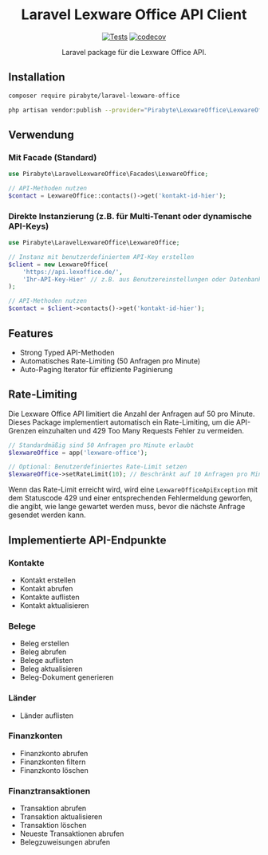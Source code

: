 <p align="center">
  <h1 align="center">Laravel Lexware Office API Client</h1>
</p>

<p align="center">
  <a href="https://github.com/pirabyte/laravel-lexware-office/actions/workflows/tests.yml"><img src="https://github.com/pirabyte/laravel-lexware-office/actions/workflows/tests.yml/badge.svg" alt="Tests"></a>
  <a href="https://codecov.io/github/pirabyte/laravel-lexware-office"><img src="https://codecov.io/github/pirabyte/laravel-lexware-office/branch/main/graph/badge.svg?token=KIpGNZLpn6" alt="codecov"></a>
</p>

<p align="center">Laravel package für die Lexware Office API.</p>

## Installation

```bash
composer require pirabyte/laravel-lexware-office
```

```bash
php artisan vendor:publish --provider="Pirabyte\LexwareOffice\LexwareOfficeServiceProvider" --tag="config"
```

## Verwendung

### Mit Facade (Standard)

```php
use Pirabyte\LaravelLexwareOffice\Facades\LexwareOffice;

// API-Methoden nutzen
$contact = LexwareOffice::contacts()->get('kontakt-id-hier');
```

### Direkte Instanzierung (z.B. für Multi-Tenant oder dynamische API-Keys)

```php
use Pirabyte\LaravelLexwareOffice\LexwareOffice;

// Instanz mit benutzerdefiniertem API-Key erstellen
$client = new LexwareOffice(
    'https://api.lexoffice.de/', 
    'Ihr-API-Key-Hier' // z.B. aus Benutzereinstellungen oder Datenbank
);

// API-Methoden nutzen
$contact = $client->contacts()->get('kontakt-id-hier');
```

## Features

- Strong Typed API-Methoden
- Automatisches Rate-Limiting (50 Anfragen pro Minute)
- Auto-Paging Iterator für effiziente Paginierung

## Rate-Limiting

Die Lexware Office API limitiert die Anzahl der Anfragen auf 50 pro Minute. Dieses Package implementiert automatisch ein Rate-Limiting, um die API-Grenzen einzuhalten und 429 Too Many Requests Fehler zu vermeiden.

```php
// Standardmäßig sind 50 Anfragen pro Minute erlaubt
$lexwareOffice = app('lexware-office');

// Optional: Benutzerdefiniertes Rate-Limit setzen
$lexwareOffice->setRateLimit(10); // Beschränkt auf 10 Anfragen pro Minute
```

Wenn das Rate-Limit erreicht wird, wird eine `LexwareOfficeApiException` mit dem Statuscode 429 und einer entsprechenden Fehlermeldung geworfen, die angibt, wie lange gewartet werden muss, bevor die nächste Anfrage gesendet werden kann.

## Implementierte API-Endpunkte

### Kontakte
- Kontakt erstellen
- Kontakt abrufen
- Kontakte auflisten
- Kontakt aktualisieren

### Belege
- Beleg erstellen
- Beleg abrufen
- Belege auflisten
- Beleg aktualisieren
- Beleg-Dokument generieren

### Länder
- Länder auflisten

### Finanzkonten
- Finanzkonto abrufen
- Finanzkonten filtern
- Finanzkonto löschen

### Finanztransaktionen
- Transaktion abrufen
- Transaktion aktualisieren
- Transaktion löschen
- Neueste Transaktionen abrufen
- Belegzuweisungen abrufen